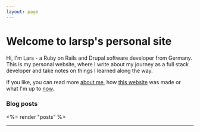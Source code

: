```yaml
---
layout: page
---
```


# Welcome to larsp's personal site

Hi, I'm Lars - a Ruby on Rails and Drupal software developer from Germany. This is my personal website, where I write about my journey as a full stack developer and take notes on things I learned along the way.

If you like, you can read more [about me](/about), how [this website](/webtech/bridgetown) was made or what I'm up to [now](/now).

### Blog posts

<%= render "posts" %>

----

<a rel="me" href="https://ruby.social/@lape"><i class="fa-brands fa-mastodon"></i></a>&nbsp;&nbsp;&nbsp;<a href="mailto:hello@larsp.dev"><i class="fa-solid fa-envelope"></i></a>&nbsp;&nbsp;&nbsp;<a href="https://github.com/lape"><i class="fa-brands fa-github"></i></a>&nbsp;&nbsp;&nbsp;<a href="https://larsp.dev/feed.xml"><i class="fa-solid fa-rss"></i></a>
